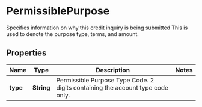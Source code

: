 

# PermissiblePurpose

Specifies information on why this credit inquiry is being submitted This is used to denote the purpose type, terms, and amount.
## Properties

Name | Type | Description | Notes
------------ | ------------- | ------------- | -------------
**type** | **String** | Permissible Purpose Type Code. 2 digits containing the account type code only. | 



